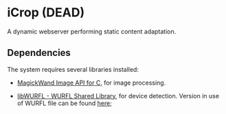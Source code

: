 # iCrop (DEAD)

A dynamic webserver performing static content adaptation.  

## Dependencies

The system requires several libraries installed:
+ [MagickWand Image API for C](https://imagemagick.org/script/magick-wand.php), for image processing.

+ [libWURFL - WURFL Shared Library](https://github.com/filosganga/libwurfl), for device detection. Version in use of WURFL file can be found [here](https://github.com/bdelacretaz/wurfl);
